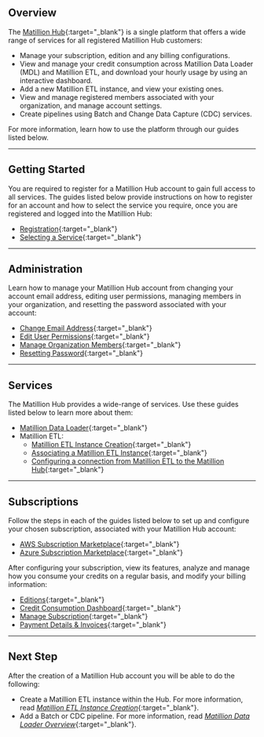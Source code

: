 ## Overview

The [Matillion Hub](https://hub.matillion.com/){:target="_blank"} is a single platform that offers a wide range of services for all registered Matillion Hub customers:

- Manage your subscription, edition and any billing configurations.
- View and manage your credit consumption across Matillion Data Loader (MDL) and Matillion ETL, and download your hourly usage by using an interactive dashboard.
- Add a new Matillion ETL instance, and view your existing ones.
- View and manage registered members associated with your organization, and manage account settings.
- Create pipelines using Batch and Change Data Capture (CDC) services.

For more information, learn how to use the platform through our guides listed below.

---

## Getting Started

You are required to register for a Matillion Hub account to gain full access to all services. The guides listed below provide instructions on how to register for an account and how to select the service you require, once you are registered and logged into the Matillion Hub:

- [Registration](/hub/docs/2568303){:target="_blank"}
- [Selecting a Service](/hub/docs/3229884){:target="_blank"}

---

## Administration

Learn how to manage your Matillion Hub account from changing your account email address, editing user permissions, managing members in your organization, and resetting the password associated with your account:

- [Change Email Address](/hub/docs/5311967){:target="_blank"}
- [Edit User Permissions](/hub/docs/6427662){:target="_blank"}
- [Manage Organization Members](/hub/docs/3447821){:target="_blank"}
- [Resetting Password](/hub/docs/8842691){:target="_blank"}

---

## Services

The Matillion Hub provides a wide-range of services. Use these guides listed below to learn more about them:

- [Matillion Data Loader](/hub/docs/2342968){:target="_blank"}
- Matillion ETL:
    - [Matillion ETL Instance Creation](/hub/docs/2568302){:target="_blank"}
    - [Associating a Matillion ETL Instance](/hub/docs/2568308){:target="_blank"}
    - [Configuring a connection from Matillion ETL to the Matillion Hub](/hub/docs/2568308){:target="_blank"}

---

## Subscriptions

Follow the steps in each of the guides listed below to set up and configure your chosen subscription, associated with your Matillion Hub account:

- [AWS Subscription Marketplace](/hub/docs/8635174){:target="_blank"}
- [Azure Subscription Marketplace](/hub/docs/3569874){:target="_blank"}

After configuring your subscription, view its features, analyze and manage how you consume your credits on a regular basis, and modify your billing information:

- [Editions](/hub/docs/1783660){:target="_blank"}
- [Credit Consumption Dashboard](/hub/docs/5299774){:target="_blank"}
- [Manage Subscription](/hub/docs/2568304){:target="_blank"}
- [Payment Details &amp; Invoices](/hub/docs/2568305){:target="_blank"}

---

## Next Step

After the creation of a Matillion Hub account you will be able to do the following:
- Create a Matillion ETL instance within the Hub. For more information, read [*Matillion ETL Instance Creation*](/hub/docs/2568302){:target="_blank"}.
- Add a Batch or CDC pipeline. For more information, read [*Matillion Data Loader Overview*](/mdl/docs/2342968){:target="_blank"}.
